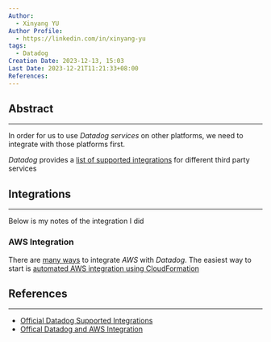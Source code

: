 ```yaml
---
Author:
  - Xinyang YU
Author Profile:
  - https://linkedin.com/in/xinyang-yu
tags:
  - Datadog
Creation Date: 2023-12-13, 15:03
Last Date: 2023-12-21T11:21:33+08:00
References: 
---
```

## Abstract
---
In order for us to use *Datadog services* on other platforms, we need to integrate with those platforms first. 

*Datadog* provides a [list of supported integrations](https://docs.datadoghq.com/integrations/#all) for different third party services

## Integrations
---
Below is my notes of the integration I did
### AWS Integration
There are [many ways](https://docs.datadoghq.com/integrations/amazon_web_services/) to integrate *AWS* with *Datadog*. The easiest way to start is [automated AWS integration using CloudFormation](https://docs.datadoghq.com/getting_started/integrations/aws/)


## References
---
- [Official Datadog Supported Integrations](https://docs.datadoghq.com/integrations/#all)
- [Offical Datadog and AWS Integration](https://docs.datadoghq.com/integrations/amazon_web_services/)